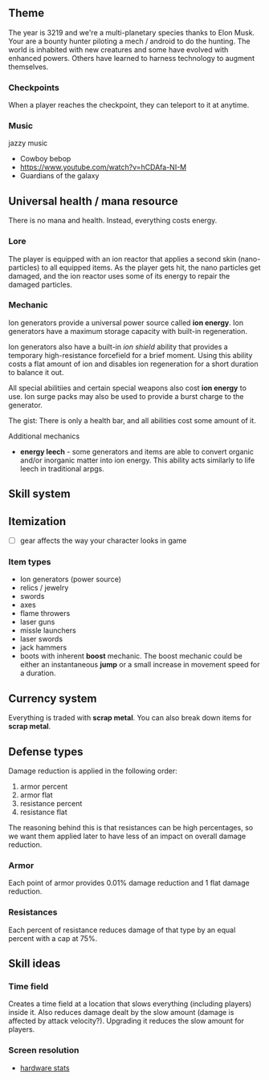 ## Theme
The year is 3219 and we're a multi-planetary species thanks to Elon Musk. Your are a bounty hunter piloting a mech / android to do the hunting. The world is inhabited with new creatures and some have evolved with enhanced powers. Others have learned to harness technology to augment themselves.

### Checkpoints

When a player reaches the checkpoint, they can teleport to it at anytime.

### Music
jazzy music
  - Cowboy bebop
  - https://www.youtube.com/watch?v=hCDAfa-NI-M
  - Guardians of the galaxy


## Universal health / mana resource
There is no mana and health. Instead, everything costs energy.

### Lore
The player is equipped with an ion reactor that applies a second skin (nano-particles) to all equipped items. As the player gets hit, the nano particles get damaged, and the ion reactor uses some of its energy to repair the damaged particles.

### Mechanic
Ion generators provide a universal power source called **ion energy**. Ion generators have a maximum storage capacity with built-in regeneration.

Ion generators also have a built-in *ion shield* ability that provides a temporary high-resistance forcefield for a brief moment. Using this ability costs a flat amount of ion and disables ion regeneration for a short duration to balance it out.

All special abilitiies and certain special weapons also cost **ion energy** to use. Ion surge packs may also be used to provide a burst charge to the generator.

The gist: There is only a health bar, and all abilities cost some amount of it.

Additional mechanics
* **energy leech** - some generators and items are able to convert organic and/or inorganic matter into ion energy. This ability acts similarly to life leech in traditional arpgs.

## Skill system

## Itemization
  - [ ] gear affects the way your character looks in game

### Item types
  - Ion generators (power source)
  - relics / jewelry
  - swords
  - axes
  - flame throwers
  - laser guns
  - missle launchers
  - laser swords
  - jack hammers
  - boots with inherent **boost** mechanic. The boost mechanic could be either an instantaneous **jump** or a small increase in movement speed for a duration.

## Currency system
Everything is traded with **scrap metal**. You can also break down items for **scrap metal**.

## Defense types
Damage reduction is applied in the following order:

1. armor percent
2. armor flat
3. resistance percent
4. resistance flat

The reasoning behind this is that resistances can be high percentages, so we want them applied later to have less of an impact on overall damage reduction.

### Armor
Each point of armor provides 0.01% damage reduction and 1 flat damage reduction.

### Resistances
Each percent of resistance reduces damage of that type by an equal percent with a cap at 75%.

## Skill ideas

### Time field
Creates a time field at a location that slows everything (including players) inside it. Also reduces damage dealt by the slow amount (damage is affected by attack velocity?). Upgrading it reduces the slow amount for players.

### Screen resolution
- [hardware stats](https://store.steampowered.com/hwsurvey/)
